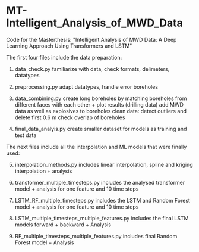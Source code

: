 # MT-Intelligent_Analysis_of_MWD_Data
Code for the Masterthesis: "Intelligent Analysis of MWD Data: A Deep Learning Approach Using Transformers and LSTM"

The first four files include the data preparation:

1) data_check.py
   familiarize with data, check formats, delimeters, datatypes

2) preprocessing.py
   adapt datatypes, handle error boreholes

3) data_combining.py
   create long boreholes by matching boreholes from different faces with each other + plot results (drilling data)
   add MWD data as well as explosives to boreholes clean data: detect outliers and delete first 0.6 m
   check overlap of boreholes

4) final_data_analyis.py
   create smaller dataset for models as training and test data

The next files include all the interpolation and ML models that were finally used:

5) interpolation_methods.py
   includes linear interpolation, spline and kriging interpolation + analysis

6) transformer_multiple_timesteps.py
   includes the analysed transformer model + analysis for one feature and 10 time steps

7) LSTM_RF_multiple_timesteps.py
   includes the LSTM and Random Forest model + analysis for one feature and 10 time steps

8) LSTM_multiple_timesteps_multiple_features.py
   includes the final LSTM models forward + backward + Analysis

9) RF_multiple_timesteps_multiple_features.py
    includes final Random Forest model + Analysis
   

